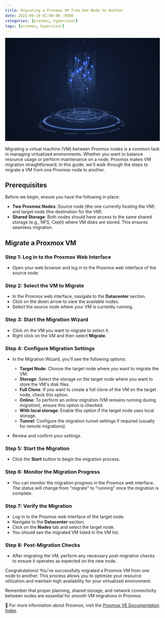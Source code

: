 ```yaml
---
title: Migrating a Proxmox VM from One Node to Another
date: 2023-09-19 01:00:00 -0500
categories: [proxmox, hypervisor]
tags: [proxmox, hypervisor]
---
```


![Migrating a Proxmox VM from One Node to Another](/assets/img/posts/2023/proxmox_vm_migration/proxmox_vm_migration.jpg)


Migrating a virtual machine (VM) between Proxmox nodes is a common task in managing virtualized environments. Whether you want to balance resource usage or perform maintenance on a node, Proxmox makes VM migration straightforward. In this guide, we'll walk through the steps to migrate a VM from one Proxmox node to another.

## Prerequisites

Before we begin, ensure you have the following in place:

- **Two Proxmox Nodes**: Source node (the one currently hosting the VM) and target node (the destination for the VM).
- **Shared Storage**: Both nodes should have access to the same shared storage (e.g., NFS, Ceph) where VM disks are stored. This ensures seamless migration.

## Migrate a Proxmox VM

### Step 1: Log in to the Proxmox Web Interface

- Open your web browser and log in to the Proxmox web interface of the source node.

### Step 2: Select the VM to Migrate

- In the Proxmox web interface, navigate to the **Datacenter** section.
- Click on the down arrow to view the available nodes.
- Select the source node where your VM is currently running.

### Step 3: Start the Migration Wizard

- Click on the VM you want to migrate to select it.
- Right click on the VM and then select **Migrate**.

### Step 4: Configure Migration Settings

- In the Migration Wizard, you'll see the following options:
   - **Target Node**: Choose the target node where you want to migrate the VM.
   - **Storage**: Select the storage on the target node where you want to store the VM's disk files.
   - **Full Clone**: If you want to create a full clone of the VM on the target node, check this option.
   - **Online**: To perform an online migration (VM remains running during migration), ensure this option is checked.
   - **With local storage**: Enable this option if the target node uses local storage.
   - **Tunnel**: Configure the migration tunnel settings if required (usually for remote migrations).

- Review and confirm your settings.

### Step 5: Start the Migration

- Click the **Start** button to begin the migration process.

### Step 6: Monitor the Migration Progress

- You can monitor the migration progress in the Proxmox web interface. The status will change from "migrate" to "running" once the migration is complete.

### Step 7: Verify the Migration

- Log in to the Proxmox web interface of the target node.
- Navigate to the **Datacenter** section.
- Click on the **Nodes** tab and select the target node.
- You should see the migrated VM listed in the VM list.

### Step 8: Post-Migration Checks

- After migrating the VM, perform any necessary post-migration checks to ensure it operates as expected on the new node.

Congratulations! You've successfully migrated a Proxmox VM from one node to another. This process allows you to optimize your resource utilization and maintain high availability for your virtualized environment.

Remember that proper planning, shared storage, and network connectivity between nodes are essential for smooth VM migrations in Proxmox.


📝 For more information about Proxmox, visit the [Proxmox VE Documentation Index](https://pve.proxmox.com/pve-docs/).
